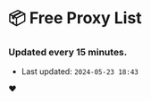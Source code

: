 # :package: Free Proxy List
### Updated every 15 minutes.

- Last updated: `2024-05-23 18:43`

:heart:
